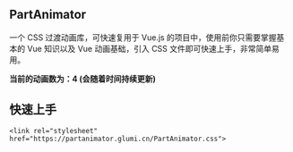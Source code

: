 ## PartAnimator 
一个 CSS 过渡动画库，可快速复用于 Vue.js 的项目中，使用前你只需要掌握基本的 Vue 知识以及 Vue 动画基础，引入 CSS 文件即可快速上手，非常简单易用。

**当前的动画数为：4 (会随着时间持续更新)**

## 快速上手
```
<link rel="stylesheet" href="https://partanimator.glumi.cn/PartAnimator.css">
```